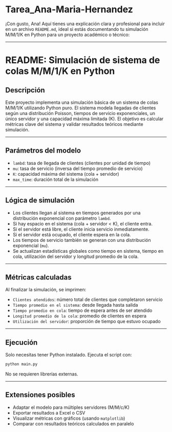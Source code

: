 # Tarea_Ana-Maria-Hernandez
¡Con gusto, Ana! Aquí tienes una explicación clara y profesional para incluir en un archivo `README.md`, ideal si estás documentando tu simulación M/M/1/K en Python para un proyecto académico o técnico:

---

# README: Simulación de sistema de colas M/M/1/K en Python

##  Descripción

Este proyecto implementa una simulación básica de un sistema de colas M/M/1/K utilizando Python puro. El sistema modela llegadas de clientes según una distribución Poisson, tiempos de servicio exponenciales, un único servidor y una capacidad máxima limitada (K). El objetivo es calcular métricas clave del sistema y validar resultados teóricos mediante simulación.

---

## Parámetros del modelo

- `lambd`: tasa de llegada de clientes (clientes por unidad de tiempo)
- `mu`: tasa de servicio (inversa del tiempo promedio de servicio)
- `K`: capacidad máxima del sistema (cola + servidor)
- `max_time`: duración total de la simulación

---

## Lógica de simulación

- Los clientes llegan al sistema en tiempos generados por una distribución exponencial con parámetro `lambd`.
- Si hay espacio en el sistema (cola + servidor < K), el cliente entra.
- Si el servidor está libre, el cliente inicia servicio inmediatamente.
- Si el servidor está ocupado, el cliente espera en la cola.
- Los tiempos de servicio también se generan con una distribución exponencial (`mu`).
- Se actualizan estadísticas globales como tiempo en sistema, tiempo en cola, utilización del servidor y longitud promedio de la cola.

---

## Métricas calculadas

Al finalizar la simulación, se imprimen:

- `Clientes atendidos`: número total de clientes que completaron servicio
- `Tiempo promedio en el sistema`: desde llegada hasta salida
- `Tiempo promedio en cola`: tiempo de espera antes de ser atendido
- `Longitud promedio de la cola`: promedio de clientes en espera
- `Utilización del servidor`: proporción de tiempo que estuvo ocupado

---

## Ejecución

Solo necesitas tener Python instalado. Ejecuta el script con:

```bash
python main.py
```

No se requieren librerías externas.

---

## Extensiones posibles

- Adaptar el modelo para múltiples servidores (M/M/c/K)
- Exportar resultados a Excel o CSV
- Visualizar métricas con gráficos (usando `matplotlib`)
- Comparar con resultados teóricos calculados en paralelo


